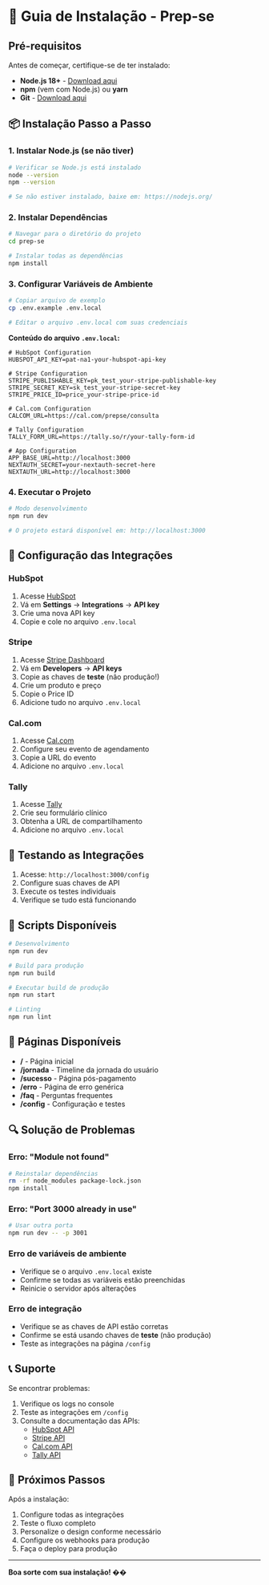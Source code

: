 # 🚀 Guia de Instalação - Prep-se

## Pré-requisitos

Antes de começar, certifique-se de ter instalado:

- **Node.js 18+** - [Download aqui](https://nodejs.org/)
- **npm** (vem com Node.js) ou **yarn**
- **Git** - [Download aqui](https://git-scm.com/)

## 📦 Instalação Passo a Passo

### 1. Instalar Node.js (se não tiver)

```bash
# Verificar se Node.js está instalado
node --version
npm --version

# Se não estiver instalado, baixe em: https://nodejs.org/
```

### 2. Instalar Dependências

```bash
# Navegar para o diretório do projeto
cd prep-se

# Instalar todas as dependências
npm install
```

### 3. Configurar Variáveis de Ambiente

```bash
# Copiar arquivo de exemplo
cp .env.example .env.local

# Editar o arquivo .env.local com suas credenciais
```

**Conteúdo do arquivo `.env.local`:**

```env
# HubSpot Configuration
HUBSPOT_API_KEY=pat-na1-your-hubspot-api-key

# Stripe Configuration  
STRIPE_PUBLISHABLE_KEY=pk_test_your-stripe-publishable-key
STRIPE_SECRET_KEY=sk_test_your-stripe-secret-key
STRIPE_PRICE_ID=price_your-stripe-price-id

# Cal.com Configuration
CALCOM_URL=https://cal.com/prepse/consulta

# Tally Configuration
TALLY_FORM_URL=https://tally.so/r/your-tally-form-id

# App Configuration
APP_BASE_URL=http://localhost:3000
NEXTAUTH_SECRET=your-nextauth-secret-here
NEXTAUTH_URL=http://localhost:3000
```

### 4. Executar o Projeto

```bash
# Modo desenvolvimento
npm run dev

# O projeto estará disponível em: http://localhost:3000
```

## 🔧 Configuração das Integrações

### HubSpot
1. Acesse [HubSpot](https://app.hubspot.com/)
2. Vá em **Settings** → **Integrations** → **API key**
3. Crie uma nova API key
4. Copie e cole no arquivo `.env.local`

### Stripe
1. Acesse [Stripe Dashboard](https://dashboard.stripe.com/)
2. Vá em **Developers** → **API keys**
3. Copie as chaves de **teste** (não produção!)
4. Crie um produto e preço
5. Copie o Price ID
6. Adicione tudo no arquivo `.env.local`

### Cal.com
1. Acesse [Cal.com](https://cal.com/)
2. Configure seu evento de agendamento
3. Copie a URL do evento
4. Adicione no arquivo `.env.local`

### Tally
1. Acesse [Tally](https://tally.so/)
2. Crie seu formulário clínico
3. Obtenha a URL de compartilhamento
4. Adicione no arquivo `.env.local`

## 🧪 Testando as Integrações

1. Acesse: `http://localhost:3000/config`
2. Configure suas chaves de API
3. Execute os testes individuais
4. Verifique se tudo está funcionando

## 🚀 Scripts Disponíveis

```bash
# Desenvolvimento
npm run dev

# Build para produção
npm run build

# Executar build de produção
npm run start

# Linting
npm run lint
```

## 📱 Páginas Disponíveis

- **/** - Página inicial
- **/jornada** - Timeline da jornada do usuário
- **/sucesso** - Página pós-pagamento
- **/erro** - Página de erro genérica
- **/faq** - Perguntas frequentes
- **/config** - Configuração e testes

## 🔍 Solução de Problemas

### Erro: "Module not found"
```bash
# Reinstalar dependências
rm -rf node_modules package-lock.json
npm install
```

### Erro: "Port 3000 already in use"
```bash
# Usar outra porta
npm run dev -- -p 3001
```

### Erro de variáveis de ambiente
- Verifique se o arquivo `.env.local` existe
- Confirme se todas as variáveis estão preenchidas
- Reinicie o servidor após alterações

### Erro de integração
- Verifique se as chaves de API estão corretas
- Confirme se está usando chaves de **teste** (não produção)
- Teste as integrações na página `/config`

## 📞 Suporte

Se encontrar problemas:

1. Verifique os logs no console
2. Teste as integrações em `/config`
3. Consulte a documentação das APIs:
   - [HubSpot API](https://developers.hubspot.com/)
   - [Stripe API](https://stripe.com/docs/api)
   - [Cal.com API](https://cal.com/docs/api-reference)
   - [Tally API](https://tally.so/help/api)

## 🎉 Próximos Passos

Após a instalação:

1. Configure todas as integrações
2. Teste o fluxo completo
3. Personalize o design conforme necessário
4. Configure os webhooks para produção
5. Faça o deploy para produção

---

**Boa sorte com sua instalação! ��**
